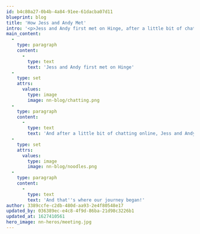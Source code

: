 ```yaml
---
id: b4c80a27-0b4b-4a84-91ee-61dacba07d11
blueprint: blog
title: 'How Jess and Andy Met'
intro: '<p>Jess and Andy first met on Hinge, after a little bit of chatting online, we met at Noodles and Company in Naperville and that&#039;s where our journey began!</p>'
main_content:
  -
    type: paragraph
    content:
      -
        type: text
        text: 'Jess and Andy first met on Hinge'
  -
    type: set
    attrs:
      values:
        type: image
        image: nn-blog/chatting.png
  -
    type: paragraph
    content:
      -
        type: text
        text: 'And after a little bit of chatting online, Jess and Andy met at Noodles and Company in Naperville.'
  -
    type: set
    attrs:
      values:
        type: image
        image: nn-blog/noodles.png
  -
    type: paragraph
    content:
      -
        type: text
        text: 'And that''s where our journey began!'
author: 3389ccfe-c2db-480d-aa93-2e4f80548e17
updated_by: 036389ec-e4c8-4f9d-86ba-21d98c3226b1
updated_at: 1627410561
hero_image: nn-heros/meeting.jpg
---
```

